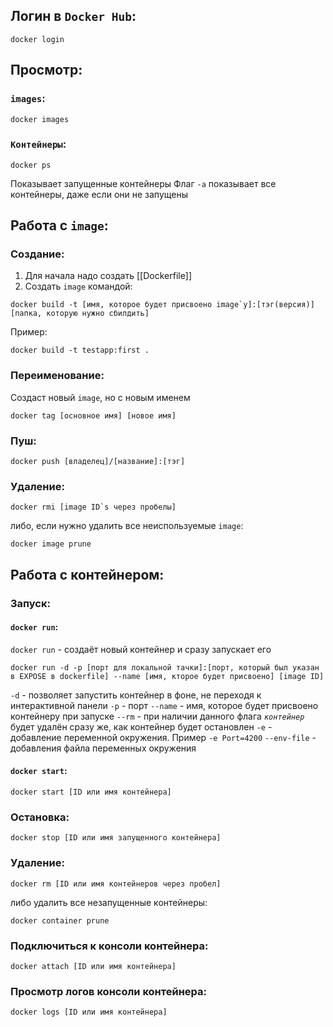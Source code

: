 ## Логин в `Docker Hub`:
```
docker login
```

## Просмотр:
### `images`:
```
docker images
```

### `Контейнеры`:
```
docker ps
```
Показывает запущенные контейнеры
Флаг `-a` показывает все контейнеры, даже если они не запущены

## Работа с `image`:
### Создание:
1. Для начала надо создать [[Dockerfile]]
2.  Создать `image` командой:
```
docker build -t [имя, которое будет присвоено image`у]:[тэг(версия)] [папка, которую нужно сбилдить]
```

Пример:
```
docker build -t testapp:first .
```

### Переименование:
Создаст новый `image`, но с новым именем
```
docker tag [основное имя] [новое имя]
```

### Пуш:
```
docker push [владелец]/[название]:[тэг]
```

### Удаление:
```
docker rmi [image ID`s через пробелы]
```
либо, если нужно удалить все неиспользуемые `image`:
```
docker image prune
```

## Работа с контейнером:
### Запуск:
#### `docker run`:
`docker run` - создаёт новый контейнер и сразу запускает его
```
docker run -d -p [порт для локальной тачки]:[порт, который был указан в EXPOSE в dockerfile] --name [имя, кторое будет присвоено] [image ID]
```

`-d` - позволяет запустить контейнер в фоне, не переходя к интерактивной панели
`-p` - порт
`--name` - имя, которое будет присвоено контейнеру при запуске
`--rm` - при наличии данного флага *`контейнер`* будет удалён сразу же, как контейнер будет остановлен
`-e` - добавление переменной окружения. Пример `-e Port=4200`
`--env-file` - добавления файла переменных окружения


#### `docker start`:
```
docker start [ID или имя контейнера]
```

### Остановка:
```
docker stop [ID или имя запущенного контейнера]
```

### Удаление:
```
docker rm [ID или имя контейнеров через пробел]
```
либо удалить все незапущенные контейнеры:
```
docker container prune
```

### Подключиться к консоли контейнера:
```
docker attach [ID или имя контейнера]
```

### Просмотр логов консоли контейнера:
```
docker logs [ID или имя контейнера]
```
